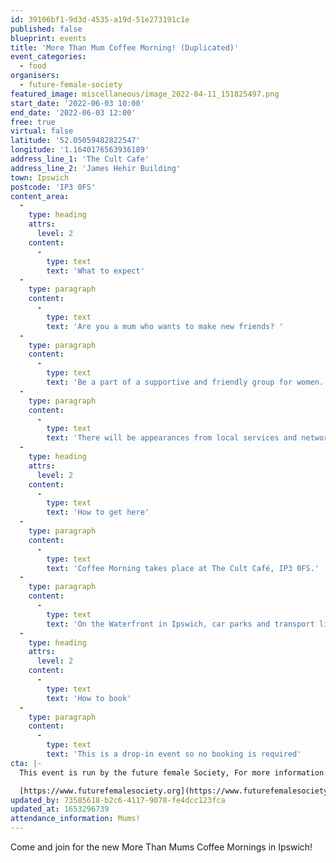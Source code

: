 ```yaml
---
id: 39106bf1-9d3d-4535-a19d-51e273191c1e
published: false
blueprint: events
title: 'More Than Mum Coffee Morning! (Duplicated)'
event_categories:
  - food
organisers:
  - future-female-society
featured_image: miscellaneous/image_2022-04-11_151825497.png
start_date: '2022-06-03 10:00'
end_date: '2022-06-03 12:00'
free: true
virtual: false
latitude: '52.05059482822547'
longitude: '1.1640176563936189'
address_line_1: 'The Cult Cafe'
address_line_2: 'James Hehir Building'
town: Ipswich
postcode: 'IP3 0FS'
content_area:
  -
    type: heading
    attrs:
      level: 2
    content:
      -
        type: text
        text: 'What to expect'
  -
    type: paragraph
    content:
      -
        type: text
        text: 'Are you a mum who wants to make new friends? '
  -
    type: paragraph
    content:
      -
        type: text
        text: 'Be a part of a supportive and friendly group for women. Come along to these coffee mornings on the first Friday of every month to enjoy some coffee or tea and cake and relax while meeting other mums!'
  -
    type: paragraph
    content:
      -
        type: text
        text: 'There will be appearances from local services and networks too.'
  -
    type: heading
    attrs:
      level: 2
    content:
      -
        type: text
        text: 'How to get here'
  -
    type: paragraph
    content:
      -
        type: text
        text: 'Coffee Morning takes place at The Cult Café, IP3 0FS.'
  -
    type: paragraph
    content:
      -
        type: text
        text: 'On the Waterfront in Ipswich, car parks and transport links are nearby. '
  -
    type: heading
    attrs:
      level: 2
    content:
      -
        type: text
        text: 'How to book'
  -
    type: paragraph
    content:
      -
        type: text
        text: 'This is a drop-in event so no booking is required'
cta: |-
  This event is run by the future female Society, For more information please get in touch via:

  [https://www.futurefemalesociety.org](https://www.futurefemalesociety.org)
updated_by: 73585618-b2c6-4117-9078-fe4dcc123fca
updated_at: 1653296739
attendance_information: Mums!
---
```

Come and join for the new More Than Mums Coffee Mornings in Ipswich!